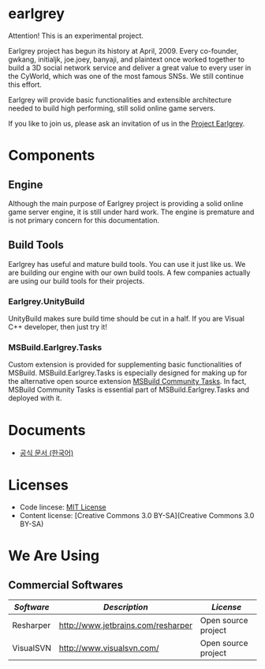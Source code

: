 # earlgrey

Attention! This is an experimental project.

Earlgrey project has begun its history at April, 2009. Every co-founder, gwkang, initialjk, joe.joey, banyaji, and plaintext once worked together to build a 3D social network service and deliver a great value to every user in the CyWorld, which was one of the most famous SNSs. We still continue this effort.

Earlgrey will provide basic functionalities and extensible architecture needed to build high performing, still solid online game servers.

If you like to join us, please ask an invitation of us in the <a href="http://groups.google.com/group/project-earlgrey">Project Earlgrey</a>.

# Components

## Engine
Although the main purpose of Earlgrey project is providing a solid online game server engine, it is still under hard work. The engine is premature and is not primary concern for this documentation.

## Build Tools
Earlgrey has useful and mature build tools. You can use it just like us. We are building our engine with our own build tools. A few companies actually are using our build tools for their projects.

### Earlgrey.UnityBuild
UnityBuild makes sure build time should be cut in a half. If you are Visual C++ developer, then just try it!

### MSBuild.Earlgrey.Tasks
Custom extension is provided for supplementing basic functionalities of MSBuild. MSBuild.Earlgrey.Tasks is especially designed for making up for the alternative open source extension [MSBuild Community Tasks](http://msbuildtasks.tigris.org/). In fact, MSBuild Community Tasks is essential part of MSBuild.Earlgrey.Tasks and deployed with it.


# Documents

* [공식 문서 (한국어)](http://andromedarabbit.net/wp/%EC%96%BC%EA%B7%B8%EB%A0%88%EC%9D%B4-%ED%94%84%EB%A1%9C%EC%A0%9D%ED%8A%B8)


# Licenses

* Code lincese: [MIT License](http://opensource.org/licenses/mit-license.php)
* Content license: [Creative Commons 3.0 BY-SA](Creative Commons 3.0 BY-SA)


# We Are Using
## Commercial Softwares

| *Software* | *Description* | *License* |
-------------|-------------|-------------|
| Resharper | http://www.jetbrains.com/resharper | Open source project |
| VisualSVN | http://www.visualsvn.com/ | Open source project |
